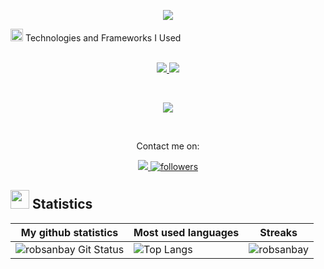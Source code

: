 <link rel="stylesheet" href="https://cdnjs.cloudflare.com/ajax/libs/font-awesome/5.15.1/css/all.min.css" integrity="sha512-mBZTDmW/0LWfMCC6n2Cdqg3hTgRUW1XyHEeDLAMgBc9zIzUtoMyDbVZ4RJe5h6QQuBbgHfhrv8tK/RzwJMgd+RQ==" crossorigin="anonymous" />

<p align="center">
  <a href="https://github.com/DenverCoder1/readme-typing-svg"><img src="https://readme-typing-svg.herokuapp.com?lines=I+am+Full-Stack+Web+and+App+Developer;&center=true&width=500&height=50"></a>
</p>

<p>
<div display="flex">
 <img src="https://media4.giphy.com/media/MIGbtLZoVjbl0bYbAd/giphy.gif?cid=ecf05e472t2h0i8d7dcjaoau9iqtchhr899hxmpxzzgc7lyw&rid=giphy.gif" width="20"> Technologies and Frameworks I Used
</div>
<br>

<p align="center">
  <a href="">
<img src="https://skillicons.dev/icons?i=svelte,vue,nuxtjs,js,nodejs,ts,expressjs,docker,tailwind,bootstrap,css,firebase" />
        <img src="https://skillicons.dev/icons?i=angular,react,figma,html,laravel,mysql,py,vite,symfony,php" />


  </a>
</p>
<br>
<p align="center">
  <a href="">
    <img src="https://skillicons.dev/icons?i=git,androidstudio,vscode" />
  </a>
</p>
<br>

<p align="center">Contact me on:</p>

<p align="center">
<!--     <a 
        href="https://www.linkedin.com/in/robsan-bayisa">
        <img            src="https://camo.githubusercontent.com/570a0fd895c1f854918833cb7c2d16d6284e1613b5590f14c3146308df512391/68747470733a2f2f696d672e736869656c64732e696f2f7374617469632f76313f7374796c653d666f722d7468652d6261646765266d6573736167653d4c696e6b6564496e26636f6c6f723d304136364332266c6f676f3d4c696e6b6564496e266c6f676f436f6c6f723d464646464646266c6162656c3d" 
            target="_blank"/>
    </a> -->
   <a href="https://upwork.com/freelancers/~01915dd6f314b018fb?mp_source=share">
     <img src="https://camo.githubusercontent.com/7cd478b0991a2887b86b80b07f56e6d6c480aab0d41d28a1564d3bd3ebd59422/68747470733a2f2f696d672e736869656c64732e696f2f7374617469632f76313f7374796c653d666f722d7468652d6261646765266d6573736167653d5570776f726b26636f6c6f723d323232323232266c6f676f3d5570776f726b266c6f676f436f6c6f723d364644413434266c6162656c3d">
   </a>
        <a 
            href="https://github.com/robsanbay">
            <img 
                alt="followers" 
                title="Follow me on GitHub" 
                src="https://img.shields.io/github/followers/robsanbay?color=236ad3&labelColor=1155ba&style=for-the-badge&logo=github&label=Follow" 
                target="_blank"/>
        </a>
      
  </p>

## <img src="https://media4.giphy.com/media/MIGbtLZoVjbl0bYbAd/giphy.gif?cid=ecf05e472t2h0i8d7dcjaoau9iqtchhr899hxmpxzzgc7lyw&rid=giphy.gif" width="30"> Statistics
| My github statistics                                                                                                                                                  | Most used languages                                                                                                                                                   | Streaks                                                                                       |
| --------------------------------------------------------------------------------------------------------------------------------------------------------------------- | --------------------------------------------------------------------------------------------------------------------------------------------------------------------- | --------------------------------------------------------------------------------------------- |
| ![robsanbay Git Status](https://github-readme-stats.vercel.app/api?username=robsanbay&show_icons=true&theme=dark&hide_title=true&count_private=true) |![Top Langs](https://github-readme-stats.vercel.app/api/top-langs/?username=robsanbay&show_icons=true&theme=dark&hide_title=true) | ![robsanbay](https://github-readme-streak-stats.herokuapp.com/?user=robsanbay&theme=dark) |


<br>



